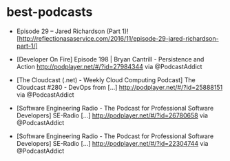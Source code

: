 # best-podcasts
* Episode 29 – Jared Richardson (Part 1)![http://reflectionasaservice.com/2016/11/episode-29-jared-richardson-part-1/]

* [Developer On Fire] Episode 198 | Bryan Cantrill - Persistence and Action http://podplayer.net/#/?id=27984344 via @PodcastAddict
* [The Cloudcast (.net) - Weekly Cloud Computing Podcast] The Cloudcast #280 - DevOps from [...] http://podplayer.net/#/?id=25888151 via @PodcastAddict
* [Software Engineering Radio - The Podcast for Professional Software Developers] SE-Radio [...] http://podplayer.net/#/?id=26780658 via @PodcastAddict
* [Software Engineering Radio - The Podcast for Professional Software Developers] SE-Radio [...] http://podplayer.net/#/?id=22304744 via @PodcastAddict
